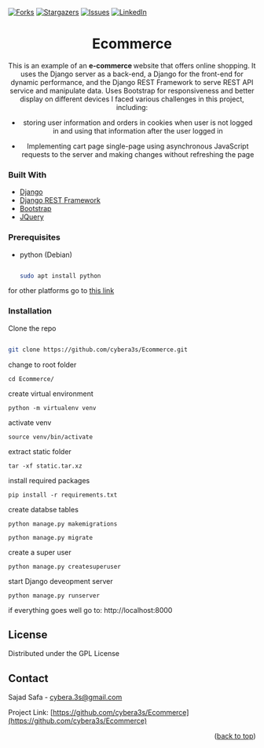 <div id="top"></div>

[![Forks][forks-shield]][forks-url]
[![Stargazers][stars-shield]][stars-url]
[![Issues][issues-shield]][issues-url]
[![LinkedIn][linkedin-shield]][linkedin-url]



<div align="center">
  <h1 align="center">Ecommerce</h3>

  <p align="center">
This is an example of an <b> e-commerce </b> website that offers online shopping.
It uses the Django server as a back-end, a Django for the front-end for dynamic performance, and the Django REST Framework to serve REST API service and manipulate data. Uses Bootstrap for responsiveness and better display on different devices
I faced various challenges in this project, including:

- storing user information and orders in cookies when user is not logged in and using that information after the user logged in
- Implementing cart page single-page using asynchronous JavaScript requests to the server and making changes without refreshing the page

  </p>
  </p>
</div>


### Built With
 * [Django](https://www.djangoproject.com/)
 * [Django REST Framework](https://www.django-rest-framework.org/)
* [Bootstrap](https://getbootstrap.com)
* [JQuery](https://jquery.com)


### Prerequisites


* python (Debian)
  
    ```sh

   sudo apt install python

   ```

for other platforms go to  [this link](https://www.python.org/downloads/)

### Installation

Clone the repo

   ```sh

   git clone https://github.com/cybera3s/Ecommerce.git

   ```
change to root folder  

    cd Ecommerce/

create virtual environment 

    python -m virtualenv venv

  activate venv
  

    source venv/bin/activate

extract static folder

    tar -xf static.tar.xz

install required packages

    pip install -r requirements.txt

create databse tables

    python manage.py makemigrations 

    python manage.py migrate

create a super user

    python manage.py createsuperuser

start Django deveopment server

    python manage.py runserver

if everything goes well go to:  http://localhost:8000
 


[comment]: <> (<!-- USAGE EXAMPLES -->)

[comment]: <> (## Usage)

[comment]: <> (if both development servers or up go to home page by)

[comment]: <> ( http://localhost:8000)

[comment]: <> (You can log in with the username and password you created for your superuser)

[comment]: <> (after log in you redirect to [students]&#40;http://localhost:8080/students&#41; table page you can add or delete any row of table)

[comment]: <> (Any other usage and information served API will find in http://127.0.0.1:8000/swagger/)

<!-- LICENSE -->

## License

Distributed under the GPL License




<!-- CONTACT -->

## Contact

Sajad Safa - cybera.3s@gmail.com

Project Link: [https://github.com/cybera3s/Ecommerce](https://github.com/cybera3s/Ecommerce)

<p align="right">(<a href="#top">back to top</a>)</p>

<!-- MARKDOWN LINKS & IMAGES -->
<!-- https://www.markdownguide.org/basic-syntax/#reference-style-links -->
[contributors-shield]: https://img.shields.io/github/contributors/cybera3s/Ecommerce.svg?style=for-the-badge
[contributors-url]: https://github.com/cybera3s/Ecommerce/graphs/contributors
[forks-shield]: https://img.shields.io/github/forks/cybera3s/Ecommerce.svg?style=for-the-badge
[forks-url]: https://github.com/cybera3s/Ecommerce/network/members
[stars-shield]: https://img.shields.io/github/stars/cybera3s/Ecommerce.svg?style=for-the-badge
[stars-url]: https://github.com/cybera3s/repo_name/stargazers
[issues-shield]: https://img.shields.io/github/issues/cybera3s/Ecommerce.svg?style=for-the-badge
[issues-url]: https://github.com/cybera3s/Ecommerce/issues
[license-shield]: https://img.shields.io/github/license/cybera3s/Ecommerce.svg?style=for-the-badge
[license-url]: https://github.com/cybera3s/Ecommerce/blob/master/LICENSE.txt
[linkedin-shield]: https://img.shields.io/badge/-LinkedIn-black.svg?style=for-the-badge&logo=linkedin&colorB=555
[linkedin-url]: https://www.linkedin.com/in/cybera3s
